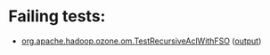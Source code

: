 # Failing tests: 

 * [org.apache.hadoop.ozone.om.TestRecursiveAclWithFSO](hadoop-ozone/integration-test/org.apache.hadoop.ozone.om.TestRecursiveAclWithFSO.txt) ([output](hadoop-ozone/integration-test/org.apache.hadoop.ozone.om.TestRecursiveAclWithFSO-output.txt))
